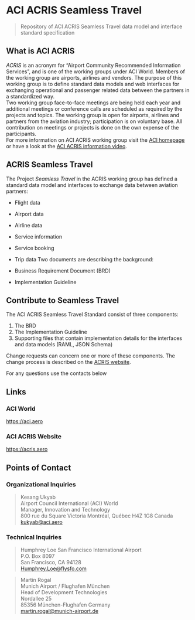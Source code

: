 # ACI ACRIS Seamless Travel

> Repository of ACI ACRIS Seamless Travel data model and interface standard specification

## What is ACI ACRIS

_ACRIS_ is an acronym for “Airport Community Recommended Information Services”, and is one of the working groups under ACI World. Members of the working group are airports, airlines and vendors.
The purpose of this working group is to define standard data models and web interfaces for exchanging operational and passenger related data between the partners in a standardized way.  
Two working group face-to-face meetings are being held each year and additional meetings or conference calls are scheduled as required by the projects and topics. The working group is open for airports, airlines and partners from the aviation industry; participation is on voluntary base. All contribution on meetings or projects is done on the own expense of the participants.  
For more information on ACI ACRIS working group visit the [ACI homepage](http://groups.aci.aero/home) or have a look at the [ACI ACRIS information video](https://www.youtube.com/watch?v=Fj7xcAauCSo).

## ACRIS Seamless Travel

The Project _Seamless Travel_ in the ACRIS working group has defined a standard data model and interfaces to exchange data between aviation partners:

- Flight data
- Airport data
- Airline data
- Service information
- Service booking
- Trip data
Two documents are describing the background:

- Business Requirement Document (BRD)
- Implementation Guideline

## Contribute to Seamless Travel

The ACI ACRIS Seamless Travel Standard consist of three components:

1. The BRD
2. The Implementation Guideline
3. Supporting files that contain implementation details for the interfaces and data models (RAML,
   JSON Schema)

Change requests can concern one or more of these components. The change process is described on the [ACRIS website](https://acris.aero).

For any questions use the contacts below

## Links
### ACI World
https://aci.aero

### ACI ACRIS Website
https://acris.aero


## Points of Contact

### Organizational Inquiries

> Kesang Ukyab  
> Airport Council International (ACI) World  
> Manager, Innovation and Technology  
> 800 rue du Square Victoria Montréal, Québec H4Z 1G8 Canada  
> kukyab@aci.aero

### Technical Inquiries

> Humphrey Loe
> San Francisco International Airport  
> P.O. Box 8097  
> San Francisco, CA 94128  
> Humphrey.Loe@flysfo.com  

> Martin Rogal  
> Munich Airport / Flughafen München  
> Head of Development Technologies  
> Nordallee 25  
> 85356 München-Flughafen Germany  
> martin.rogal@munich-airport.de
